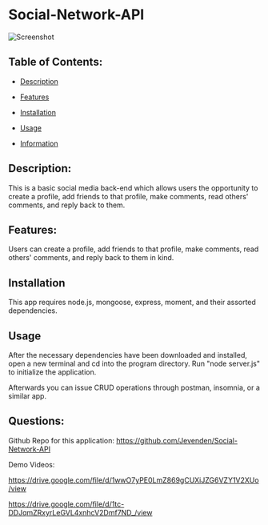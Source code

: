 # Social-Network-API

![Screenshot](SMAP.png "My Screenshot")

## Table of Contents:

- [Description](#Description)

- [Features](#Features)

- [Installation](#installation)

- [Usage](#usage)

- [Information](#information)

## Description:

This is a basic social media back-end which allows users the opportunity to create a profile, add friends to that profile, make comments, read others' comments, and reply back to them.

## Features:

Users can create a profile, add friends to that profile, make comments, read others' comments, and reply back to them in kind.

## Installation

This app requires node.js, mongoose, express, moment, and their assorted dependencies.

## Usage

After the necessary dependencies have been downloaded and installed, open a new terminal and cd into the program directory. Run "node server.js" to initialize the application.

Afterwards you can issue CRUD operations through postman, insomnia, or a similar app.

## Questions:

Github Repo for this application: https://github.com/Jevenden/Social-Network-API

Demo Videos:

https://drive.google.com/file/d/1wwO7yPE0LmZ869gCUXiJZG6VZY1V2XUo/view

https://drive.google.com/file/d/1tc-DDJqmZRxyrLeGVL4xnhcV2Dmf7ND_/view
